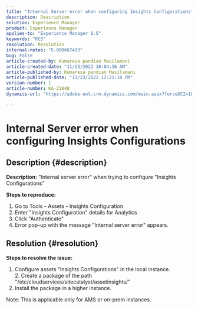 ```yaml
---
title: "Internal Server error when configuring Insights Configurations"
description: Description
solution: Experience Manager
product: Experience Manager
applies-to: "Experience Manager 6.5"
keywords: "KCS"
resolution: Resolution
internal-notes: "E-000667493"
bug: False
article-created-by: Kumaresa pandian Masilamani
article-created-date: "11/23/2022 10:04:36 AM"
article-published-by: Kumaresa pandian Masilamani
article-published-date: "11/23/2022 12:21:18 PM"
version-number: 1
article-number: KA-21048
dynamics-url: "https://adobe-ent.crm.dynamics.com/main.aspx?forceUCI=1&pagetype=entityrecord&etn=knowledgearticle&id=50c39536-166b-ed11-9561-6045bd006b3d"

---
```

# Internal Server error when configuring Insights Configurations

## Description {#description}


<b>Description:</b>
 "Internal server error" when trying to configure "Insights Configurations"

<b>Steps to reproduce:</b>
 1. Go to Tools - Assets - Insights Configuration
 2. Enter "Insights Configuration" details for Analytics
 3. Click "Authenticate"
 4. Error pop-up with the message "Internal server error" appears.


## Resolution {#resolution}


<b>Steps to resolve the issue: </b>

1. Configure assets "Insights Configurations" in the local instance.
 2. Create a package of the path "/etc/cloudservices/sitecatalyst/assetinsights/"
 3. Install the package in a higher instance.

Note: This is applicable only for AMS or on-prem instances.
